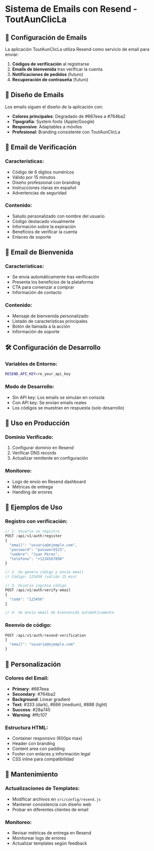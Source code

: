 # Sistema de Emails con Resend - ToutAunClicLa

## 📧 Configuración de Emails

La aplicación ToutAunClicLa utiliza Resend como servicio de email para enviar:

1. **Códigos de verificación** al registrarse
2. **Emails de bienvenida** tras verificar la cuenta
3. **Notificaciones de pedidos** (futuro)
4. **Recuperación de contraseña** (futuro)

## 🎨 Diseño de Emails

Los emails siguen el diseño de la aplicación con:

- **Colores principales**: Degradado de #667eea a #764ba2
- **Tipografía**: System fonts (Apple/Google)
- **Responsive**: Adaptables a móviles
- **Profesional**: Branding consistente con ToutAunClicLa

## 🔐 Email de Verificación

### Características:
- Código de 6 dígitos numéricos
- Válido por 15 minutos
- Diseño professional con branding
- Instrucciones claras en español
- Advertencias de seguridad

### Contenido:
- Saludo personalizado con nombre del usuario
- Código destacado visualmente
- Información sobre la expiración
- Beneficios de verificar la cuenta
- Enlaces de soporte

## 🎉 Email de Bienvenida

### Características:
- Se envía automáticamente tras verificación
- Presenta los beneficios de la plataforma
- CTA para comenzar a comprar
- Información de contacto

### Contenido:
- Mensaje de bienvenida personalizado
- Listado de características principales
- Botón de llamada a la acción
- Información de soporte

## 🛠️ Configuración de Desarrollo

### Variables de Entorno:
```bash
RESEND_API_KEY=re_your_api_key
```

### Modo de Desarrollo:
- Sin API key: Los emails se simulan en consola
- Con API key: Se envían emails reales
- Los códigos se muestran en respuesta (solo desarrollo)

## 🚀 Uso en Producción

### Dominio Verificado:
1. Configurar dominio en Resend
2. Verificar DNS records
3. Actualizar remitente en configuración

### Monitoreo:
- Logs de envío en Resend dashboard
- Métricas de entrega
- Handling de errores

## 📝 Ejemplos de Uso

### Registro con verificación:
```javascript
// 1. Usuario se registra
POST /api/v1/auth/register
{
  "email": "usuario@ejemplo.com",
  "password": "password123",
  "nombre": "Juan Pérez",
  "telefono": "+1234567890"
}

// 2. Se genera código y envía email
// Código: 123456 (válido 15 min)

// 3. Usuario ingresa código
POST /api/v1/auth/verify-email
{
  "code": "123456"
}

// 4. Se envía email de bienvenida automáticamente
```

### Reenvío de código:
```javascript
POST /api/v1/auth/resend-verification
{
  "email": "usuario@ejemplo.com"
}
```

## 🎨 Personalización

### Colores del Email:
- **Primary**: #667eea
- **Secondary**: #764ba2
- **Background**: Linear gradient
- **Text**: #333 (dark), #666 (medium), #888 (light)
- **Success**: #28a745
- **Warning**: #ffc107

### Estructura HTML:
- Container responsivo (600px max)
- Header con branding
- Content area con padding
- Footer con enlaces y información legal
- CSS inline para compatibilidad

## 🔧 Mantenimiento

### Actualizaciones de Templates:
- Modificar archivos en `src/config/resend.js`
- Mantener consistencia con diseño web
- Probar en diferentes clientes de email

### Monitoreo:
- Revisar métricas de entrega en Resend
- Monitorear logs de errores
- Actualizar templates según feedback
